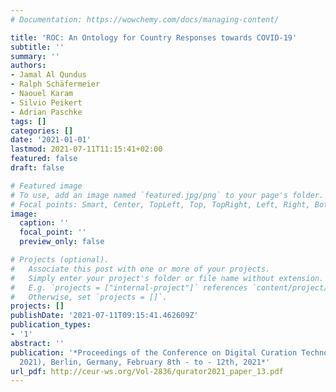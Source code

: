 ```yaml
---
# Documentation: https://wowchemy.com/docs/managing-content/

title: 'ROC: An Ontology for Country Responses towards COVID-19'
subtitle: ''
summary: ''
authors:
- Jamal Al Qundus
- Ralph Schäfermeier
- Naouel Karam
- Silvio Peikert
- Adrian Paschke
tags: []
categories: []
date: '2021-01-01'
lastmod: 2021-07-11T11:15:41+02:00
featured: false
draft: false

# Featured image
# To use, add an image named `featured.jpg/png` to your page's folder.
# Focal points: Smart, Center, TopLeft, Top, TopRight, Left, Right, BottomLeft, Bottom, BottomRight.
image:
  caption: ''
  focal_point: ''
  preview_only: false

# Projects (optional).
#   Associate this post with one or more of your projects.
#   Simply enter your project's folder or file name without extension.
#   E.g. `projects = ["internal-project"]` references `content/project/deep-learning/index.md`.
#   Otherwise, set `projects = []`.
projects: []
publishDate: '2021-07-11T09:15:41.462609Z'
publication_types:
- '1'
abstract: ''
publication: '*Proceedings of the Conference on Digital Curation Technologies (Qurator
  2021), Berlin, Germany, February 8th - to - 12th, 2021*'
url_pdf: http://ceur-ws.org/Vol-2836/qurator2021_paper_13.pdf
---
```

